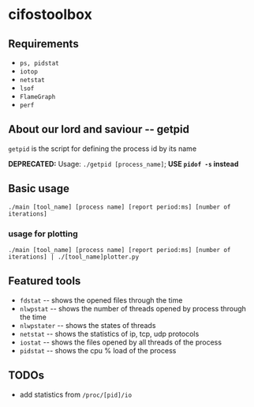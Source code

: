 # cifostoolbox

## Requirements

+ `ps, pidstat`
+ `iotop`
+ `netstat`
+ `lsof`
+ `FlameGraph`
+ `perf`

## About our lord and saviour -- getpid

`getpid` is the script for defining the process id by its name

__DEPRECATED:__ Usage: `./getpid [process_name]`; __USE `pidof -s` instead__

## Basic usage

`./main [tool_name] [process name] [report period:ms] [number of iterations]`

### usage for plotting

`./main [tool_name] [process name] [report period:ms] [number of iterations] | ./[tool_name]plotter.py`

## Featured tools

+ `fdstat` -- shows the opened files through the time
+ `nlwpstat` -- shows the number of threads opened by process through the time
+ `nlwpstater` -- shows the states of threads
+ `netstat` -- shows the statistics of ip, tcp, udp protocols
+ `iostat` -- shows the files opened by all threads of the process
+ `pidstat` -- shows the cpu % load of the process

## TODOs

+ add statistics from `/proc/[pid]/io`
